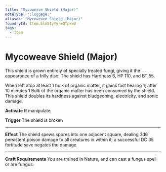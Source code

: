 ```yaml
---
title: "Mycoweave Shield (Major)"
noteType: ":luggage:"
aliases: "Mycoweave Shield (Major)"
foundryId: Item.blm51yYyrmQTpkwU
tags:
  - Item
---
```


# Mycoweave Shield (Major)

This shield is grown entirely of specially treated fungi, giving it the appearance of a frilly disc. The shield has Hardness 6, HP 110, and BT 55.

When left atop at least 1 bulk of organic matter, it gains fast healing 1; after 10 minutes 1 Bulk of the organic matter has been consumed by the shield. This shield doubles its hardness against bludgeoning, electricity, and sonic damage.

**Activate** R manipulate

**Trigger** The shield is broken

* * *

**Effect** The shield spews spores into one adjacent square, dealing 3d6 persistent,poison damage to all creatures in within it; a successful DC 35 fortitude save negates the damage.

* * *

**Craft Requirements** You are trained in Nature, and can cast a fungus spell or are fungus.
